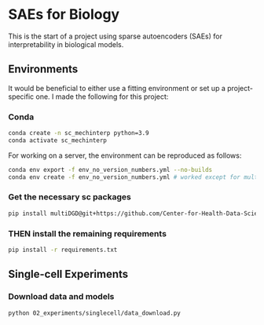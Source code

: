 # SAEs for Biology
This is the start of a project using sparse autoencoders (SAEs) for interpretability in biological models.

## Environments

It would be beneficial to either use a fitting environment or set up a project-specific one. I made the following for this project:

### Conda

```bash
conda create -n sc_mechinterp python=3.9
conda activate sc_mechinterp
```

For working on a server, the environment can be reproduced as follows:

```bash
conda env export -f env_no_version_numbers.yml --no-builds
conda env create -f env_no_version_numbers.yml # worked except for multidgd cause not in pip
```

### Get the necessary sc packages

```bash
pip install multiDGD@git+https://github.com/Center-for-Health-Data-Science/multiDGD
```

### THEN install the remaining requirements

```bash
pip install -r requirements.txt
```

## Single-cell Experiments

### Download data and models

```bash
python 02_experiments/singlecell/data_download.py
```
